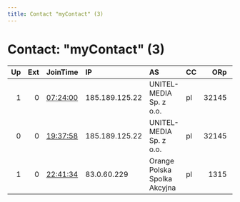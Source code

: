 ```yaml
---
title: Contact "myContact" (3)
---
```


# Contact: "myContact" (3)

|   Up |   Ext | JoinTime                                                                                              | IP             | AS                           | CC   |   ORp |   Dirp | OS    | Version   | Nickname   |   eFamMembers |
|-----:|------:|:------------------------------------------------------------------------------------------------------|:---------------|:-----------------------------|:-----|------:|-------:|:------|:----------|:-----------|--------------:|
|    1 |     0 | [07:24:00](https://nusenu.github.io/OrNetStats/w/relay/0F2D7468A8404E5CB194D003F38EF2CD38930499.html) | 185.189.125.22 | UNITEL-MEDIA Sp. z o.o.      | pl   | 32145 |  56131 | Linux | 0.4.5.10  | myNick     |             1 |
|    0 |     0 | [19:37:58](https://nusenu.github.io/OrNetStats/w/relay/78332D0737975B341B066C58A2A71E4B3C89004F.html) | 185.189.125.22 | UNITEL-MEDIA Sp. z o.o.      | pl   | 32145 |  56131 | Linux | 0.4.5.10  | myNick     |             1 |
|    1 |     0 | [22:41:34](https://nusenu.github.io/OrNetStats/w/relay/0A1754593C3DBF5B5B35C04D608E37F28256B35F.html) | 83.0.60.229    | Orange Polska Spolka Akcyjna | pl   |  1315 |   1316 | Linux | 0.4.5.10  | myNick     |             1 |
